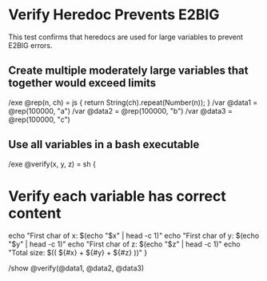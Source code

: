 # Verify Heredoc Prevents E2BIG

This test confirms that heredocs are used for large variables to prevent E2BIG errors.

## Create multiple moderately large variables that together would exceed limits
/exe @rep(n, ch) = js { return String(ch).repeat(Number(n)); }
/var @data1 = @rep(100000, "a")
/var @data2 = @rep(100000, "b")
/var @data3 = @rep(100000, "c")

## Use all variables in a bash executable
/exe @verify(x, y, z) = sh {
  # Verify each variable has correct content
  echo "First char of x: $(echo "$x" | head -c 1)"
  echo "First char of y: $(echo "$y" | head -c 1)"
  echo "First char of z: $(echo "$z" | head -c 1)"
  echo "Total size: $(( ${#x} + ${#y} + ${#z} ))"
}

/show @verify(@data1, @data2, @data3)
